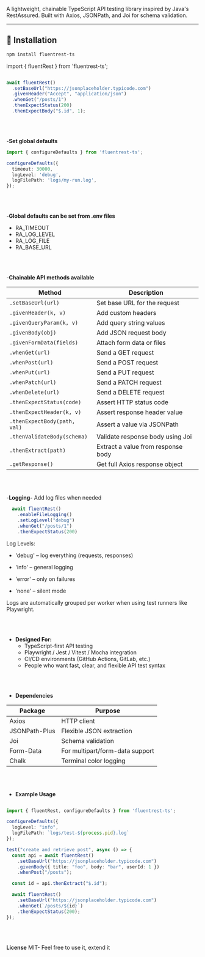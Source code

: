 

A lightweight, chainable TypeScript API testing library inspired by Java's RestAssured. Built with Axios, JSONPath, and Joi for schema validation.


---

## 🚀 Installation

```bash
npm install fluentrest-ts

```
import { fluentRest } from 'fluentrest-ts';

```typescript

await fluentRest()
  .setBaseUrl("https://jsonplaceholder.typicode.com")
  .givenHeader("Accept", "application/json")
  .whenGet("/posts/1")
  .thenExpectStatus(200)
  .thenExpectBody("$.id", 1);

```
<br><br>

-**Set global defaults**
```typescript
import { configureDefaults } from 'fluentrest-ts';

configureDefaults({
  timeout: 30000,
  logLevel: 'debug',
  logFilePath: 'logs/my-run.log',
});

```

<br><br>

-**Global defaults can be set from .env files**
  - RA_TIMEOUT
  - RA_LOG_LEVEL
  - RA_LOG_FILE
  - RA_BASE_URL

<br><br>

-**Chainable API methods available**

| Method                        | Description                              |
|------------------------------|------------------------------------------|
| `.setBaseUrl(url)`           | Set base URL for the request             |
| `.givenHeader(k, v)`         | Add custom headers                       |
| `.givenQueryParam(k, v)`     | Add query string values                  |
| `.givenBody(obj)`            | Add JSON request body                    |
| `.givenFormData(fields)`     | Attach form data or files                |
| `.whenGet(url)`              | Send a GET request                       |
| `.whenPost(url)`             | Send a POST request                      |
| `.whenPut(url)`              | Send a PUT request                       |
| `.whenPatch(url)`            | Send a PATCH request                     |
| `.whenDelete(url)`           | Send a DELETE request                    |
| `.thenExpectStatus(code)`    | Assert HTTP status code                  |
| `.thenExpectHeader(k, v)`    | Assert response header value             |
| `.thenExpectBody(path, val)` | Assert a value via JSONPath              |
| `.thenValidateBody(schema)`  | Validate response body using Joi         |
| `.thenExtract(path)`         | Extract a value from response body       |
| `.getResponse()`             | Get full Axios response object           |


<br><br>

-**Logging-** 
Add log files when needed

```typescript
  await fluentRest()
    .enableFileLogging() 
    .setLogLevel("debug")
    .whenGet("/posts/1")
    .thenExpectStatus(200)
```
Log Levels:
- 'debug' – log everything (requests, responses)

- 'info' – general logging

- 'error' – only on failures

- 'none' – silent mode

Logs are automatically grouped per worker when using test runners like Playwright.


<br><br>
- **Designed For:**
  - TypeScript-first API testing
  - Playwright / Jest / Vitest / Mocha integration
  - CI/CD environments (GitHub Actions, GitLab, etc.)
  - People who want fast, clear, and flexible API test syntax
    
<br><br>
 
- **Dependencies**    

| Package        | Purpose                           |
|----------------|-----------------------------------|
| Axios          | HTTP client                       |
| JSONPath-Plus  | Flexible JSON extraction          |
| Joi            | Schema validation                 |
| Form-Data      | For multipart/form-data support   |
| Chalk          | Terminal color logging            |


<br><br>

- **Example Usage**

```typescript

import { fluentRest, configureDefaults } from 'fluentrest-ts';

configureDefaults({
  logLevel: "info",
  logFilePath: `logs/test-${process.pid}.log`
});

test("create and retrieve post", async () => {
  const api = await fluentRest()
    .setBaseUrl("https://jsonplaceholder.typicode.com")
    .givenBody({ title: "foo", body: "bar", userId: 1 })
    .whenPost("/posts");

  const id = api.thenExtract("$.id");

  await fluentRest()
    .setBaseUrl("https://jsonplaceholder.typicode.com")
    .whenGet(`/posts/${id}`)
    .thenExpectStatus(200);
});

```
<br><br>

**License**
MIT- Feel free to use it, extend it

